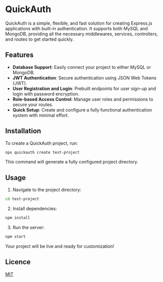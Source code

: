 # QuickAuth

QuickAuth is a simple, flexible, and fast solution for creating Express.js applications with built-in authentication. It supports both MySQL and MongoDB, providing all the necessary middlewares, services, controllers, and routes to get started quickly.

## Features

- **Database Support**: Easily connect your project to either MySQL or MongoDB.
- **JWT Authentication**: Secure authentication using JSON Web Tokens (JWT).
- **User Registration and Login**: Prebuilt endpoints for user sign-up and login with password encryption.
- **Role-based Access Control**: Manage user roles and permissions to secure your routes.
- **Quick Setup**: Create and configure a fully functional authentication system with minimal effort.

## Installation

To create a QuickAuth project, run:

```bash
npx quickauth create test-project 
```
This command will generate a fully configured project directory.
## Usage
1. Navigate to the project directory:
```bash
cd test-project
```
2. Install dependencies:
```bash
npm install
```
3. Run the server:
```bash
npm start
```
Your project will be live and ready for customization!
## Licence
[MIT](https://github.com/mouhamedkl/QuickAuth/blob/main/Licence)

